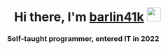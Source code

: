 <h1 align="center">Hi there, I'm <a href="https://github.com/barlin41k" target="_blank">barlin41k</a> 
<img src="https://github.com/blackcater/blackcater/raw/main/images/Hi.gif" height="32"/></h1>
<h3 align="center">Self-taught programmer, entered IT in 2022
<img src="https://gifdb.com/images/high/coding-animated-laptop-flow-stream-ja04010rm5o68zfk.gif" height="16"/></h3>
